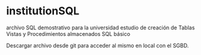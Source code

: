 # institutionSQL
archivo SQL demostrativo para la universidad estudio de  creación de Tablas Vistas y Procedimientos almacenados SQL básico

Descargar archivo desde git para acceder al mismo en local con el SGBD.
